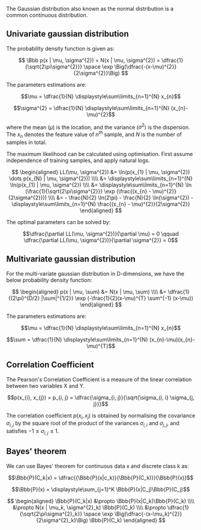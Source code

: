 The Gaussian distribution also known as the normal distribution is a common continuous distribution.

## Univariate gaussian distribution

The probability density function is given as:

$$
\Bbb p(x | \mu, \sigma^{2}) = N(x | \mu, \sigma^{2}) = \dfrac{1}{\sqrt{2\pi\sigma^{2}}} \space \exp \Big(\dfrac{-(x-\mu)^{2}}{2\sigma^{2}}\Big)
$$

The parameters estimations are:

$$\mu = \dfrac{1}{N} \displaystyle\sum\limits_{n=1}^{N} x_{n}$$

$$\sigma^{2} = \dfrac{1}{N} \displaystyle\sum\limits_{n=1}^{N} (x_{n}-\mu)^{2}$$

where the mean ($\mu$) is the location, and the variance ($\sigma^{2}$) is the dispersion. The $x_{n}$ denotes the feature value of $n^{th}$ sample, and $N$ is the number of samples in total.

The maximum likelihood can be calculated using optimisation. First assume independence of training samples, and apply natural logs.

$$
\begin{aligned}
LL(\mu, \sigma^{2}) &= \ln(p(x_{1} | \mu, \sigma^{2}) \dots p(x_{N} | \mu, \sigma^{2})) \\\\
&= \displaystyle\sum\limits_{n=1}^{N} \ln(p(x_{1} | \mu, \sigma^{2}) \\\\
&= \displaystyle\sum\limits_{n=1}^{N} \ln (\frac{1}{\sqrt{2\pi\sigma^{2}}} \exp (\frac{(x_{n} - \mu)^{2}}{2\sigma^{2}})) \\\\
&= - \frac{N}{2} \ln(2\pi) - \frac{N}{2} \ln(\sigma^{2}) - \displaystyle\sum\limits_{n=1}^{N} \frac{(x_{n} - \mu)^{2}}{2\sigma^{2}}
\end{aligned}
$$

The optimal parameters can be solved by:

$$\dfrac{\partial LL(\mu, \sigma^{2})}{\partial \mu} = 0 \qquad \dfrac{\partial LL(\mu, \sigma^{2})}{\partial \sigma^{2}} = 0$$

## Multivariate gaussian distribution

For the multi-variate gaussian distribution in D-dimensions, we have the below probability density function:

$$
\begin{aligned}
p(x | \mu, \sum) &= N(x | \mu, \sum) \\\\
&= \dfrac{1}{(2\pi)^{D/2} |\sum|^{1/2}} \exp (-\frac{1}{2}(x-\mu)^{T} \sum^{-1} (x-\mu))
\end{aligned}
$$

The parameters estimations are:

$$\mu = \dfrac{1}{N} \displaystyle\sum\limits_{n=1}^{N} x_{n}$$

$$\sum = \dfrac{1}{N} \displaystyle\sum\limits_{n=1}^{N} (x_{n}-\mu)(x_{n}-\mu)^{T}$$

## Correlation Coefficient

The Pearson's Correlation Coefficient is a measure of the linear correlation between two variables X and Y.

$$p(x_{i}, x_{j}) = p_{i, j} = \dfrac{\sigma_{i, j}}{\sqrt{\sigma_{i, i} \sigma_{j, j}}}$$

The correlation coefficient $p(x_{i}, x_{j})$ is obtained by normalising the covariance $\sigma_{i, j}$ by the square root of the
product of the variances $\sigma_{i, i}$ and $\sigma_{j, j}$, and satisfies $−1 \leq \sigma_{i, j} \leq 1$.

## Bayes' theorem

We can use Bayes' theorem for continuous data x and discrete class k as:

$$\Bbb{P}(C_k|x) = \dfrac{{\Bbb{P}(x|c_k)}{\Bbb{P}(C_k)}}{\Bbb{P}(x)}$$

$$\Bbb{P}(x) = \displaystyle\sum_{j=1}^K \Bbb{P}(x|C_j)\Bbb{P}(C_j)$$

$$
\begin{aligned}
\Bbb{P}(C_k|x) &\propto \Bbb{P}(x|C_k)\Bbb{P}(C_k) \\\\
&\propto N(x | \mu_k, \sigma^{2}_k) \Bbb{P}(C_k) \\\\
&\propto \dfrac{1}{\sqrt{2\pi\sigma^{2}_k}} \space \exp \Big(\dfrac{-(x-\mu_k)^{2}}{2\sigma^{2}_k}\Big) \Bbb{P}(C_k)
\end{aligned}
$$
